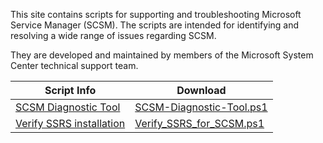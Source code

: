 This site contains scripts for supporting and troubleshooting Microsoft Service Manager (SCSM). The scripts are intended for identifying and resolving a wide range of issues regarding SCSM. 

They are developed and maintained by members of the Microsoft System Center technical support team.

| Script Info                                                                                | Download                                                                                                            |
| ----------------------------------------  | ------------------------------------------------------------------------------------------------------------------- |
| [SCSM Diagnostic Tool](SCSM-Diagnostic-Tool)                                         | [SCSM-Diagnostic-Tool.ps1](https://github.com/microsoft/CSS-SystemCenter-ServiceManager/releases/latest/download/SCSM-Diagnostic-Tool.ps1)                        |
| [Verify SSRS installation](Verify_SSRS_for_SCSM)  | [Verify_SSRS_for_SCSM.ps1](https://github.com/microsoft/CSS-SystemCenter-ServiceManager/releases/latest/download/Verify_SSRS_for_SCSM.ps1) |

<!-- | [Correct Fact Problems](CorrectFactProblems)  | [CorrectFactProblemsV7.3.sql](https://github.com/microsoft/CSS-SystemCenter-ServiceManager/releases/latest/download/CorrectFactProblemsV7.3.sql) |  -->

